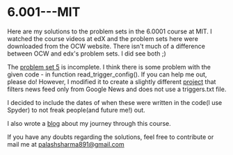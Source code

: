 # 6.001---MIT
Here are my solutions to the problem sets in the 6.0001 course at MIT. I watched the course videos at edX and the problem sets here were downloaded from the OCW website. There isn't much of a difference between OCW and edx's problem sets. I did see both ;) 

The [problem set 5](https://github.com/palashsharma891/6.0001---MIT/tree/master/Problem%20Set%205) is incomplete. I think there is some problem with the given code - in function read_trigger_config(). If you can help me out, please do! However, I modified it to create a slightly different [project](https://github.com/palashsharma891/RSS-Feed-Filter) that filters news feed only from Google News and does not use a triggers.txt file.

I decided to include the dates of when these were written in the code(I use Spyder) to not freak people(and future me!) out.

I also wrote a [blog](https://github.com/palashsharma891/6.0001---MIT) about my journey through this course.

If you have any doubts regarding the solutions, feel free to contribute or mail me at palashsharma891@gmail.com
